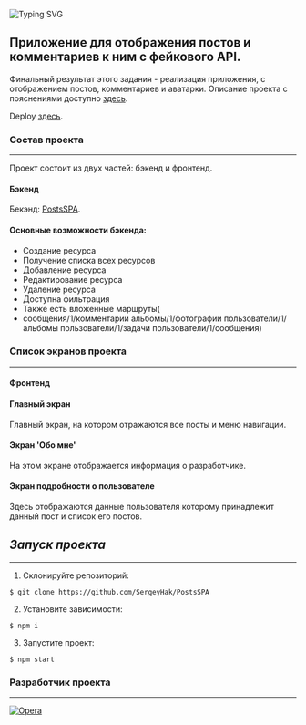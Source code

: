 ![Typing SVG](https://readme-typing-svg.herokuapp.com?font=Agdasima&pause=1000&color=1527F7&center=true&multiline=true&width=435&lines=Дипломная+работа+PostsSPA!)
## Приложение для отображения постов и комментариев к ним с фейкового API.
 Финальный результат этого задания - реализация приложения, с отображением постов, комментариев и аватарки. 
 Описание проекта c пояснениями доступно [здесь](https://docs.google.com/document/d/1t0XQdIRmHSMfl7dcYuEy1ZwsCy6RqPGECyHZcddyvBg/edit).

Deploy [здесь]().

### Состав проекта
***
Проект состоит из двух частей: бэкенд и фронтенд.
#### Бэкенд
Бекэнд: [PostsSPA](https://jsonplaceholder.typicode.com/guide/).
#### Основные возможности бэкенда:
- Создание ресурса
- Получение списка всех ресурсов
- Добавление ресурса
- Редактирование ресурса
- Удаление ресурса
- Доступна фильтрация
- Также есть вложенные маршруты(
- сообщения/1/комментарии
  альбомы/1/фотографии
  пользователи/1/альбомы
  пользователи/1/задачи
  пользователи/1/сообщения)
### Список экранов проекта 
***
#### Фронтенд

#### Главный экран
Главный экран, на котором отражаются все посты и меню навигации.

#### Экран 'Обо мне'
На этом экране отображается информация о разработчике.
#### Экран подробности о пользователе
Здесь отображаются данные пользователя которому принадлежит данный пост и список его постов.

## _Запуск проекта_
***
1. Склонируйте репозиторий:
```
$ git clone https://github.com/SergeyHak/PostsSPA
```
2. Установите зависимости:
```
$ npm i
```
3. Запустите проект:
```
$ npm start
```
### Разработчик проекта
***
[![Opera](https://img.shields.io/badge/SergeyHak-FF1B2D?style=for-the-badge&logo=Opera&logoColor=white)](https://github.com/SergeyHak)